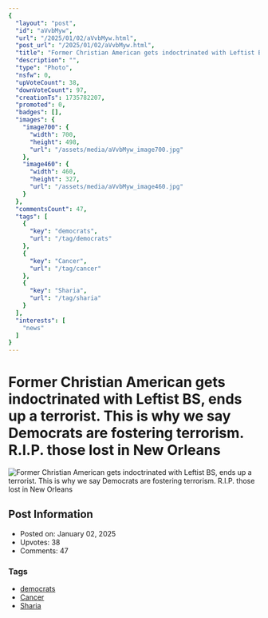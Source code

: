```yaml
---
{
  "layout": "post",
  "id": "aVvbMyw",
  "url": "/2025/01/02/aVvbMyw.html",
  "post_url": "/2025/01/02/aVvbMyw.html",
  "title": "Former Christian American gets indoctrinated with Leftist BS, ends up a terrorist. This is why we say Democrats are fostering terrorism. R.I.P. those lost in New Orleans",
  "description": "",
  "type": "Photo",
  "nsfw": 0,
  "upVoteCount": 38,
  "downVoteCount": 97,
  "creationTs": 1735782207,
  "promoted": 0,
  "badges": [],
  "images": {
    "image700": {
      "width": 700,
      "height": 498,
      "url": "/assets/media/aVvbMyw_image700.jpg"
    },
    "image460": {
      "width": 460,
      "height": 327,
      "url": "/assets/media/aVvbMyw_image460.jpg"
    }
  },
  "commentsCount": 47,
  "tags": [
    {
      "key": "democrats",
      "url": "/tag/democrats"
    },
    {
      "key": "Cancer",
      "url": "/tag/cancer"
    },
    {
      "key": "Sharia",
      "url": "/tag/sharia"
    }
  ],
  "interests": [
    "news"
  ]
}
---
```


# Former Christian American gets indoctrinated with Leftist BS, ends up a terrorist. This is why we say Democrats are fostering terrorism. R.I.P. those lost in New Orleans

![Former Christian American gets indoctrinated with Leftist BS, ends up a terrorist. This is why we say Democrats are fostering terrorism. R.I.P. those lost in New Orleans](/assets/media/aVvbMyw_image700.jpg)

## Post Information

- Posted on: January 02, 2025
- Upvotes: 38
- Comments: 47

### Tags

- [democrats](/tag/democrats)
- [Cancer](/tag/Cancer)
- [Sharia](/tag/Sharia)
